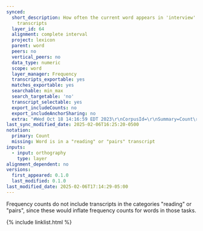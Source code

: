 ```yaml
---
synced:
  short_description: How often the current word appears in 'interview' and 'metalinguistic'
    transcripts
  layer_id: 64
  alignment: complete interval
  project: lexicon
  parent: word
  peers: no
  vertical_peers: no
  data_type: numeric
  scope: word
  layer_manager: Frequency
  transcripts_exportable: yes
  matches_exportable: yes
  searchable: min_max
  search_targetable: 'no'
  transcript_selectable: yes
  export_includeCounts: no
  export_includeAnchorSharing: no
  extra: "#Wed Oct 18 14:16:59 EDT 2023\r\nCorpusId=\r\nSummary=Count\r\nLayerId=2\r\nPauseMarkers=\r\nWordPairs=false\r\nAnnotateTokens=true\r\nParticipantFilterLayer=\r\nMainSpeakerOnly=false\r\nReferenceCorpus=\r\nExcludedTranscriptTypes=6,5,3\r\nScope=Database\r\nParticipantFilterPattern=.*\r\nFilterLayer=\r\nWordPairScope=0\r\nExcludeParticipantFilter=\r\nExcludeFilter=\r\n"
last_sync_modified_date: 2025-02-06T16:25:20-0500
notation:
  primary: Count
  missing: Word is in a "reading" or "pairs" transcript
inputs:
  - input: orthography
    type: layer
alignment_dependent: no
versions:
  first_appeared: 0.1.0
  last_modified: 0.1.0
last_modified_date: 2025-02-06T17:14:29-05:00
---
```


Frequency counts do not include transcripts in the categories "reading" or "pairs", since these would inflate frequency counts for words in those tasks.


{% include linklist.html %}
